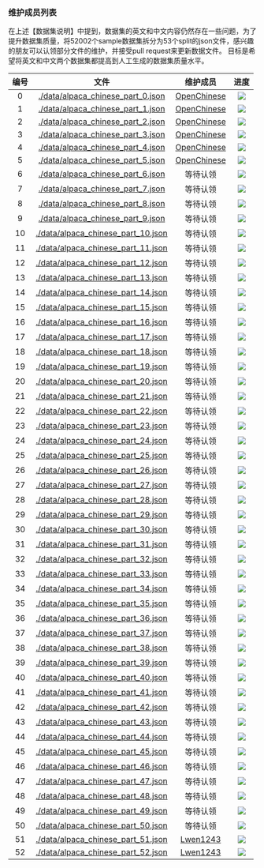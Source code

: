 ### 维护成员列表

在上述【数据集说明】中提到，数据集的英文和中文内容仍然存在一些问题，为了提升数据集质量，将52002个sample数据集拆分为53个split的json文件，感兴趣的朋友可以认领部分文件的维护，并接受pull request来更新数据文件。
目标是希望将英文和中文两个数据集都提高到人工生成的数据集质量水平。


|       编号       |       文件        |                维护成员                 |     进度      |
|:--------------:|:-------------------------:|:------------------------------------------------------------------------:|:---------------------:|
| 0 |  [./data/alpaca_chinese_part_0.json](https://github.com/open-chinese/alpaca-chinese-dataset/blob/main/data/alpaca_chinese_part_0.json)| [OpenChinese](https://github.com/open-chinese) | ![](https://geps.dev/progress/100) |
| 1 |  [./data/alpaca_chinese_part_1.json](https://github.com/open-chinese/alpaca-chinese-dataset/blob/main/data/alpaca_chinese_part_1.json) |[OpenChinese](https://github.com/open-chinese) | ![](https://geps.dev/progress/100) |
| 2 |  [./data/alpaca_chinese_part_2.json](https://github.com/open-chinese/alpaca-chinese-dataset/blob/main/data/alpaca_chinese_part_2.json) |[OpenChinese](https://github.com/open-chinese) | ![](https://geps.dev/progress/100) |
| 3 |  [./data/alpaca_chinese_part_3.json](https://github.com/open-chinese/alpaca-chinese-dataset/blob/main/data/alpaca_chinese_part_3.json) |[OpenChinese](https://github.com/open-chinese) | ![](https://geps.dev/progress/50) |
| 4 |  [./data/alpaca_chinese_part_4.json](https://github.com/open-chinese/alpaca-chinese-dataset/blob/main/data/alpaca_chinese_part_4.json) |[OpenChinese](https://github.com/open-chinese) | ![](https://geps.dev/progress/0) |
| 5 |  [./data/alpaca_chinese_part_5.json](https://github.com/open-chinese/alpaca-chinese-dataset/blob/main/data/alpaca_chinese_part_5.json) |[OpenChinese](https://github.com/open-chinese) | ![](https://geps.dev/progress/0) |
| 6 |  [./data/alpaca_chinese_part_6.json](https://github.com/open-chinese/alpaca-chinese-dataset/blob/main/data/alpaca_chinese_part_6.json) | 等待认领 | ![](https://geps.dev/progress/0) |
| 7 |  [./data/alpaca_chinese_part_7.json](https://github.com/open-chinese/alpaca-chinese-dataset/blob/main/data/alpaca_chinese_part_7.json) | 等待认领 | ![](https://geps.dev/progress/0) |
| 8 |  [./data/alpaca_chinese_part_8.json](https://github.com/open-chinese/alpaca-chinese-dataset/blob/main/data/alpaca_chinese_part_8.json) | 等待认领 | ![](https://geps.dev/progress/0) |
| 9 |  [./data/alpaca_chinese_part_9.json](https://github.com/open-chinese/alpaca-chinese-dataset/blob/main/data/alpaca_chinese_part_9.json) | 等待认领 | ![](https://geps.dev/progress/0) |
| 10 |  [./data/alpaca_chinese_part_10.json](https://github.com/open-chinese/alpaca-chinese-dataset/blob/main/data/alpaca_chinese_part_10.json) | 等待认领 | ![](https://geps.dev/progress/0) |
| 11 |  [./data/alpaca_chinese_part_11.json](https://github.com/open-chinese/alpaca-chinese-dataset/blob/main/data/alpaca_chinese_part_11.json) | 等待认领 | ![](https://geps.dev/progress/0) |
| 12 |  [./data/alpaca_chinese_part_12.json](https://github.com/open-chinese/alpaca-chinese-dataset/blob/main/data/alpaca_chinese_part_12.json) | 等待认领 | ![](https://geps.dev/progress/0) |
| 13 |  [./data/alpaca_chinese_part_13.json](https://github.com/open-chinese/alpaca-chinese-dataset/blob/main/data/alpaca_chinese_part_13.json) | 等待认领 | ![](https://geps.dev/progress/0) |
| 14 |  [./data/alpaca_chinese_part_14.json](https://github.com/open-chinese/alpaca-chinese-dataset/blob/main/data/alpaca_chinese_part_14.json) | 等待认领 | ![](https://geps.dev/progress/0) |
| 15 |  [./data/alpaca_chinese_part_15.json](https://github.com/open-chinese/alpaca-chinese-dataset/blob/main/data/alpaca_chinese_part_15.json) | 等待认领 | ![](https://geps.dev/progress/0) |
| 16 |  [./data/alpaca_chinese_part_16.json](https://github.com/open-chinese/alpaca-chinese-dataset/blob/main/data/alpaca_chinese_part_16.json) | 等待认领 | ![](https://geps.dev/progress/0) |
| 17 |  [./data/alpaca_chinese_part_17.json](https://github.com/open-chinese/alpaca-chinese-dataset/blob/main/data/alpaca_chinese_part_17.json) | 等待认领 | ![](https://geps.dev/progress/0) |
| 18 |  [./data/alpaca_chinese_part_18.json](https://github.com/open-chinese/alpaca-chinese-dataset/blob/main/data/alpaca_chinese_part_18.json) | 等待认领 | ![](https://geps.dev/progress/0) |
| 19 |  [./data/alpaca_chinese_part_19.json](https://github.com/open-chinese/alpaca-chinese-dataset/blob/main/data/alpaca_chinese_part_19.json) | 等待认领 | ![](https://geps.dev/progress/0) |
| 20 |  [./data/alpaca_chinese_part_20.json](https://github.com/open-chinese/alpaca-chinese-dataset/blob/main/data/alpaca_chinese_part_20.json) | 等待认领 | ![](https://geps.dev/progress/0) |
| 21 |  [./data/alpaca_chinese_part_21.json](https://github.com/open-chinese/alpaca-chinese-dataset/blob/main/data/alpaca_chinese_part_21.json) | 等待认领 | ![](https://geps.dev/progress/0) |
| 22 |  [./data/alpaca_chinese_part_22.json](https://github.com/open-chinese/alpaca-chinese-dataset/blob/main/data/alpaca_chinese_part_22.json) | 等待认领 | ![](https://geps.dev/progress/0) |
| 23 |  [./data/alpaca_chinese_part_23.json](https://github.com/open-chinese/alpaca-chinese-dataset/blob/main/data/alpaca_chinese_part_23.json) | 等待认领 | ![](https://geps.dev/progress/0) |
| 24 |  [./data/alpaca_chinese_part_24.json](https://github.com/open-chinese/alpaca-chinese-dataset/blob/main/data/alpaca_chinese_part_24.json) | 等待认领 | ![](https://geps.dev/progress/0) |
| 25 |  [./data/alpaca_chinese_part_25.json](https://github.com/open-chinese/alpaca-chinese-dataset/blob/main/data/alpaca_chinese_part_25.json) | 等待认领 | ![](https://geps.dev/progress/0) |
| 26 |  [./data/alpaca_chinese_part_26.json](https://github.com/open-chinese/alpaca-chinese-dataset/blob/main/data/alpaca_chinese_part_26.json) | 等待认领 | ![](https://geps.dev/progress/0) |
| 27 |  [./data/alpaca_chinese_part_27.json](https://github.com/open-chinese/alpaca-chinese-dataset/blob/main/data/alpaca_chinese_part_27.json) | 等待认领 | ![](https://geps.dev/progress/0) |
| 28 |  [./data/alpaca_chinese_part_28.json](https://github.com/open-chinese/alpaca-chinese-dataset/blob/main/data/alpaca_chinese_part_28.json) | 等待认领 | ![](https://geps.dev/progress/0) |
| 29 |  [./data/alpaca_chinese_part_29.json](https://github.com/open-chinese/alpaca-chinese-dataset/blob/main/data/alpaca_chinese_part_29.json) | 等待认领 | ![](https://geps.dev/progress/0) |
| 30 |  [./data/alpaca_chinese_part_30.json](https://github.com/open-chinese/alpaca-chinese-dataset/blob/main/data/alpaca_chinese_part_30.json) | 等待认领 | ![](https://geps.dev/progress/0) |
| 31 |  [./data/alpaca_chinese_part_31.json](https://github.com/open-chinese/alpaca-chinese-dataset/blob/main/data/alpaca_chinese_part_31.json) | 等待认领 | ![](https://geps.dev/progress/0) |
| 32 |  [./data/alpaca_chinese_part_32.json](https://github.com/open-chinese/alpaca-chinese-dataset/blob/main/data/alpaca_chinese_part_32.json) | 等待认领 | ![](https://geps.dev/progress/0) |
| 33 |  [./data/alpaca_chinese_part_33.json](https://github.com/open-chinese/alpaca-chinese-dataset/blob/main/data/alpaca_chinese_part_33.json) | 等待认领 | ![](https://geps.dev/progress/0) |
| 34 |  [./data/alpaca_chinese_part_34.json](https://github.com/open-chinese/alpaca-chinese-dataset/blob/main/data/alpaca_chinese_part_34.json) | 等待认领 | ![](https://geps.dev/progress/0) |
| 35 |  [./data/alpaca_chinese_part_35.json](https://github.com/open-chinese/alpaca-chinese-dataset/blob/main/data/alpaca_chinese_part_35.json) | 等待认领 | ![](https://geps.dev/progress/0) |
| 36 |  [./data/alpaca_chinese_part_36.json](https://github.com/open-chinese/alpaca-chinese-dataset/blob/main/data/alpaca_chinese_part_36.json) | 等待认领 | ![](https://geps.dev/progress/0) |
| 37 |  [./data/alpaca_chinese_part_37.json](https://github.com/open-chinese/alpaca-chinese-dataset/blob/main/data/alpaca_chinese_part_37.json) | 等待认领 | ![](https://geps.dev/progress/0) |
| 38 |  [./data/alpaca_chinese_part_38.json](https://github.com/open-chinese/alpaca-chinese-dataset/blob/main/data/alpaca_chinese_part_38.json) | 等待认领 | ![](https://geps.dev/progress/0) |
| 39 |  [./data/alpaca_chinese_part_39.json](https://github.com/open-chinese/alpaca-chinese-dataset/blob/main/data/alpaca_chinese_part_39.json) | 等待认领 | ![](https://geps.dev/progress/0) |
| 40 |  [./data/alpaca_chinese_part_40.json](https://github.com/open-chinese/alpaca-chinese-dataset/blob/main/data/alpaca_chinese_part_40.json) | 等待认领 | ![](https://geps.dev/progress/0) |
| 41 |  [./data/alpaca_chinese_part_41.json](https://github.com/open-chinese/alpaca-chinese-dataset/blob/main/data/alpaca_chinese_part_41.json) | 等待认领 | ![](https://geps.dev/progress/0) |
| 42 |  [./data/alpaca_chinese_part_42.json](https://github.com/open-chinese/alpaca-chinese-dataset/blob/main/data/alpaca_chinese_part_42.json) | 等待认领 | ![](https://geps.dev/progress/0) |
| 43 |  [./data/alpaca_chinese_part_43.json](https://github.com/open-chinese/alpaca-chinese-dataset/blob/main/data/alpaca_chinese_part_43.json) | 等待认领 | ![](https://geps.dev/progress/0) |
| 44 |  [./data/alpaca_chinese_part_44.json](https://github.com/open-chinese/alpaca-chinese-dataset/blob/main/data/alpaca_chinese_part_44.json) | 等待认领 | ![](https://geps.dev/progress/0) |
| 45 |  [./data/alpaca_chinese_part_45.json](https://github.com/open-chinese/alpaca-chinese-dataset/blob/main/data/alpaca_chinese_part_45.json) | 等待认领 | ![](https://geps.dev/progress/0) |
| 46 |  [./data/alpaca_chinese_part_46.json](https://github.com/open-chinese/alpaca-chinese-dataset/blob/main/data/alpaca_chinese_part_46.json) | 等待认领 | ![](https://geps.dev/progress/0) |
| 47 |  [./data/alpaca_chinese_part_47.json](https://github.com/open-chinese/alpaca-chinese-dataset/blob/main/data/alpaca_chinese_part_47.json) | 等待认领 | ![](https://geps.dev/progress/0) |
| 48 |  [./data/alpaca_chinese_part_48.json](https://github.com/open-chinese/alpaca-chinese-dataset/blob/main/data/alpaca_chinese_part_48.json) | 等待认领 | ![](https://geps.dev/progress/0) |
| 49 |  [./data/alpaca_chinese_part_49.json](https://github.com/open-chinese/alpaca-chinese-dataset/blob/main/data/alpaca_chinese_part_49.json) | 等待认领 | ![](https://geps.dev/progress/0) |
| 50 |  [./data/alpaca_chinese_part_50.json](https://github.com/open-chinese/alpaca-chinese-dataset/blob/main/data/alpaca_chinese_part_50.json) | 等待认领 | ![](https://geps.dev/progress/0) |
| 51 |  [./data/alpaca_chinese_part_51.json](https://github.com/open-chinese/alpaca-chinese-dataset/blob/main/data/alpaca_chinese_part_51.json) | [Lwen1243](https://github.com/Lwen1243) | ![](https://geps.dev/progress/10) |
| 52 |  [./data/alpaca_chinese_part_52.json](https://github.com/open-chinese/alpaca-chinese-dataset/blob/main/data/alpaca_chinese_part_52.json) | [Lwen1243](https://github.com/Lwen1243) | ![](https://geps.dev/progress/100) |

